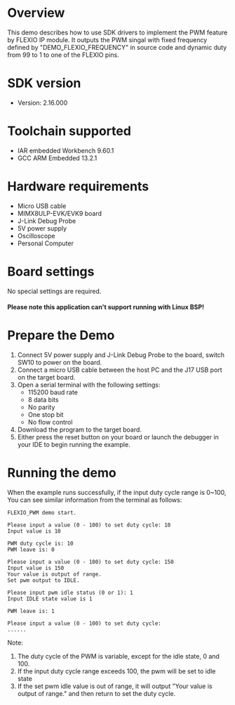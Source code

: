 Overview
========
This demo describes how to use SDK drivers to implement the PWM feature by FLEXIO IP module.
It outputs the PWM singal with fixed frequency defined by "DEMO_FLEXIO_FREQUENCY" in source code
and dynamic duty from 99 to 1 to one of the FLEXIO pins.

SDK version
===========
- Version: 2.16.000

Toolchain supported
===================
- IAR embedded Workbench  9.60.1
- GCC ARM Embedded  13.2.1

Hardware requirements
=====================
- Micro USB cable
- MIMX8ULP-EVK/EVK9 board
- J-Link Debug Probe
- 5V power supply
- Oscilloscope
- Personal Computer

Board settings
==============
No special settings are required.

#### Please note this application can't support running with Linux BSP! ####

Prepare the Demo
================
1.  Connect 5V power supply and J-Link Debug Probe to the board, switch SW10 to power on the board.
2.  Connect a micro USB cable between the host PC and the J17 USB port on the target board.
3.  Open a serial terminal with the following settings:
    - 115200 baud rate
    - 8 data bits
    - No parity
    - One stop bit
    - No flow control
4.  Download the program to the target board.
5.  Either press the reset button on your board or launch the debugger in your IDE to begin running the example.

Running the demo
================
When the example runs successfully, if the input duty cycle range is 0~100,
You can see similar information from the terminal as follows:
~~~~~~~~~~~~
FLEXIO_PWM demo start.

Please input a value (0 - 100) to set duty cycle: 10
Input value is 10

PWM duty cycle is: 10
PWM leave is: 0

Please input a value (0 - 100) to set duty cycle: 150
Input value is 150
Your value is output of range.
Set pwm output to IDLE.

Please input pwm idle status (0 or 1): 1
Input IDLE state value is 1

PWM leave is: 1 

Please input a value (0 - 100) to set duty cycle: 
......
~~~~~~~~~~~~
Note:
1. The duty cycle of the PWM is variable, except for the idle state, 0 and 100.
2. If the input duty cycle range exceeds 100, the pwm will be set to idle state
3. If the set pwm idle value is out of range, it will output "Your value is output of range."
   and then return to set the duty cycle.
